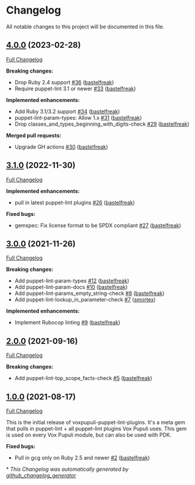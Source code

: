# Changelog

All notable changes to this project will be documented in this file.

## [4.0.0](https://github.com/voxpupuli/voxpupuli-puppet-lint-plugins/tree/4.0.0) (2023-02-28)

[Full Changelog](https://github.com/voxpupuli/voxpupuli-puppet-lint-plugins/compare/3.1.0...4.0.0)

**Breaking changes:**

- Drop Ruby 2.4 support [\#36](https://github.com/voxpupuli/voxpupuli-puppet-lint-plugins/pull/36) ([bastelfreak](https://github.com/bastelfreak))
- Require puppet-lint 3.1 or newer [\#33](https://github.com/voxpupuli/voxpupuli-puppet-lint-plugins/pull/33) ([bastelfreak](https://github.com/bastelfreak))

**Implemented enhancements:**

- Add Ruby 3.1/3.2 support [\#34](https://github.com/voxpupuli/voxpupuli-puppet-lint-plugins/pull/34) ([bastelfreak](https://github.com/bastelfreak))
- puppet-lint-param-types: Allow 1.x [\#31](https://github.com/voxpupuli/voxpupuli-puppet-lint-plugins/pull/31) ([bastelfreak](https://github.com/bastelfreak))
- Drop classes\_and\_types\_beginning\_with\_digits-check [\#29](https://github.com/voxpupuli/voxpupuli-puppet-lint-plugins/pull/29) ([bastelfreak](https://github.com/bastelfreak))

**Merged pull requests:**

- Upgrade GH actions [\#30](https://github.com/voxpupuli/voxpupuli-puppet-lint-plugins/pull/30) ([bastelfreak](https://github.com/bastelfreak))

## [3.1.0](https://github.com/voxpupuli/voxpupuli-puppet-lint-plugins/tree/3.1.0) (2022-11-30)

[Full Changelog](https://github.com/voxpupuli/voxpupuli-puppet-lint-plugins/compare/3.0.0...3.1.0)

**Implemented enhancements:**

- pull in latest puppet-lint plugins [\#26](https://github.com/voxpupuli/voxpupuli-puppet-lint-plugins/pull/26) ([bastelfreak](https://github.com/bastelfreak))

**Fixed bugs:**

- gemspec: Fix license format to be SPDX compliant [\#27](https://github.com/voxpupuli/voxpupuli-puppet-lint-plugins/pull/27) ([bastelfreak](https://github.com/bastelfreak))

## [3.0.0](https://github.com/voxpupuli/voxpupuli-puppet-lint-plugins/tree/3.0.0) (2021-11-26)

[Full Changelog](https://github.com/voxpupuli/voxpupuli-puppet-lint-plugins/compare/2.0.0...3.0.0)

**Breaking changes:**

- Add puppet-lint-param-types [\#12](https://github.com/voxpupuli/voxpupuli-puppet-lint-plugins/pull/12) ([bastelfreak](https://github.com/bastelfreak))
- Add puppet-lint-param-docs [\#10](https://github.com/voxpupuli/voxpupuli-puppet-lint-plugins/pull/10) ([bastelfreak](https://github.com/bastelfreak))
- Add puppet-lint-params\_empty\_string-check [\#8](https://github.com/voxpupuli/voxpupuli-puppet-lint-plugins/pull/8) ([bastelfreak](https://github.com/bastelfreak))
- Add puppet-lint-lookup\_in\_parameter-check [\#7](https://github.com/voxpupuli/voxpupuli-puppet-lint-plugins/pull/7) ([smortex](https://github.com/smortex))

**Implemented enhancements:**

- Implement Rubocop linting [\#9](https://github.com/voxpupuli/voxpupuli-puppet-lint-plugins/pull/9) ([bastelfreak](https://github.com/bastelfreak))

## [2.0.0](https://github.com/voxpupuli/voxpupuli-puppet-lint-plugins/tree/2.0.0) (2021-09-16)

[Full Changelog](https://github.com/voxpupuli/voxpupuli-puppet-lint-plugins/compare/1.0.0...2.0.0)

**Breaking changes:**

- Add puppet-lint-top\_scope\_facts-check [\#5](https://github.com/voxpupuli/voxpupuli-puppet-lint-plugins/pull/5) ([bastelfreak](https://github.com/bastelfreak))

## [1.0.0](https://github.com/voxpupuli/voxpupuli-puppet-lint-plugins/tree/1.0.0) (2021-08-17)

[Full Changelog](https://github.com/voxpupuli/voxpupuli-puppet-lint-plugins/compare/04879bddcd1d2f52bcb8806140cf666bd94120cb...1.0.0)

This is the initial release of voxpupuli-puppet-lint-plugins. It's a meta gem that pulls in puppet-lint + all puppet-lint plugins Vox Pupuli uses. This gem is used on every Vox Pupuli module, but can also be used  with PDK.

**Fixed bugs:**

- Pull in gcg only on Ruby 2.5 and newer [\#2](https://github.com/voxpupuli/voxpupuli-puppet-lint-plugins/pull/2) ([bastelfreak](https://github.com/bastelfreak))



\* *This Changelog was automatically generated by [github_changelog_generator](https://github.com/github-changelog-generator/github-changelog-generator)*
